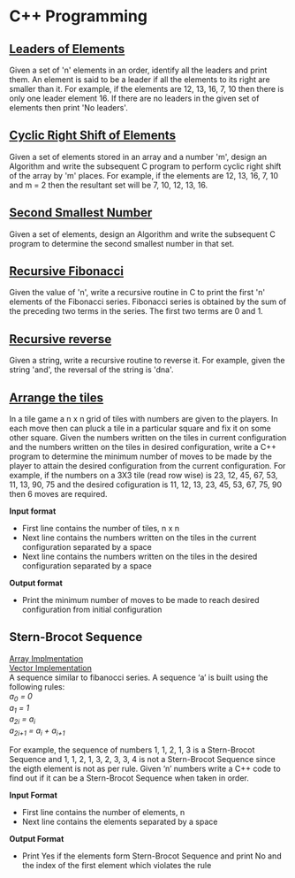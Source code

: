 # C++ Programming

## [Leaders of Elements](https://github.com/jacobjohn2016/C-Plus-Plus-Programming/blob/master/leaders_of_elements.cpp)
Given a set of 'n' elements in an order, identify all the leaders and print them. An element is said to be a leader if all the elements to its right are smaller than it. For example, if the elements are 12, 13, 16, 7, 10 then there is only one leader element 16. If there are no leaders in the given set of elements then print 'No leaders'.

## [Cyclic Right Shift of Elements](https://github.com/jacobjohn2016/C-Plus-Plus-Programming/blob/master/cyclic_right_shift.cpp)
Given a set of elements stored in an array and a number 'm', design an Algorithm and write the subsequent C program to perform cyclic right shift of the array by 'm' places. For example, if the elements are 12, 13, 16, 7, 10 and m = 2 then the resultant set will be 7, 10, 12, 13, 16.

## [Second Smallest Number](https://github.com/jacobjohn2016/C-Plus-Plus-Programming/blob/master/second_smallest.cpp)
Given a set of elements, design an Algorithm and write the subsequent C program to determine the second smallest number in that set.

## [Recursive Fibonacci](https://github.com/jacobjohn2016/C-Plus-Plus-Programming/blob/master/fibonacci.cpp)
Given the value of 'n', write a recursive routine in C to print the first 'n' elements of the Fibonacci series. Fibonacci series is obtained by the sum of the preceding two terms in the series. The first two terms are 0 and 1.

## [Recursive reverse](https://github.com/jacobjohn2016/C-Plus-Plus-Programming/blob/master/string_reverse.cpp)
Given a string, write a recursive routine to reverse it. For example, given the string 'and', the reversal of the string is 'dna'.

## [Arrange the tiles](https://github.com/jacobjohn2016/C-Plus-Plus-Programming/blob/master/arrange_the_tiles.cpp)
In a tile game a n x n grid of tiles with numbers are given to the players. In each move then can pluck a tile in a particular square and fix it on some other square. Given the numbers written on the tiles in current configuration and the numbers written on the tiles in desired configuration, write a C++ program to determine the minimum number of moves to be made by the player to attain the desired configuration from the current configuration. For example, if the numbers on a 3X3 tile (read row wise) is 23, 12, 45, 67, 53, 11, 13, 90, 75 and the desired cofiguration is 11, 12, 13, 23, 45, 53, 67, 75, 90 then 6 moves are required.

**Input format**
* First line contains the number of tiles, n x n
* Next line contains the numbers written on the tiles in the current configuration separated by a space
* Next line contains the numbers written on the tiles in the desired configuration separated by a space

**Output format**
* Print the minimum number of moves to be made to reach desired configuration from initial configuration

## Stern-Brocot Sequence
[Array Implmentation](https://github.com/jacobjohn2016/C-Plus-Plus-Programming/blob/master/stern-brocot-array.cpp)<br/>
[Vector Implementation](https://github.com/jacobjohn2016/C-Plus-Plus-Programming/blob/master/stern-brocot-vector.cpp)<br/>
A sequence similar to fibanocci series. A sequence ‘a’ is built using the following rules:<br/>
_a<sub>0</sub> = 0_<br/>
_a<sub>1</sub> = 1_<br/>
_a<sub>2i</sub> = a<sub>i</sub>_<br/>
_a<sub>2i+1</sub> = a<sub>i</sub> + a<sub>i+1</sub>_<br/>

For example, the sequence of numbers 1, 1, 2, 1, 3 is a Stern-Brocot Sequence and 1, 1, 2, 1, 3, 2, 3, 3, 4 is not a Stern-Brocot Sequence since the eigth element is not as per rule. Given ‘n’ numbers write a C++ code to find out if it can be a Stern-Brocot Sequence when taken in order.

**Input Format**
* First line contains the number of elements, n
* Next line contains the elements separated by a space

**Output Format**
* Print Yes if the elements form Stern-Brocot Sequence and print No and the index of the first element which violates the rule
